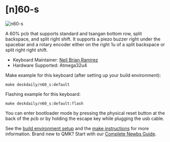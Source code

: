 # [n]60-s

![n60-s](https://i.imgur.com/QN74bdJl.png)

A 60% pcb that supports standard and tsangan bottom row, split backspace, and split right shift. It supports a piezo buzzer right under the spacebar and a rotary encoder either on the right 1u of a split backspace or split right right shift.

* Keyboard Maintainer: [Neil Brian Ramirez](https://github.com/DeskDaily)
* Hardware Supported: Atmega32u4

Make example for this keyboard (after setting up your build environment):

    make deskdaily/n60_s:default
	
Flashing example for this keyboard:

    make deskdaily/n60_s:default:flash

You can enter bootloader mode by pressing the physical reset button at the back of the pcb or by holding the escape key while plugging the usb cable.

See the [build environment setup](https://docs.qmk.fm/#/getting_started_build_tools) and the [make instructions](https://docs.qmk.fm/#/getting_started_make_guide) for more information. Brand new to QMK? Start with our [Complete Newbs Guide](https://docs.qmk.fm/#/newbs).
